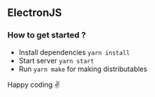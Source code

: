 ## ElectronJS

### How to get started ?
- Install dependencies `yarn install`
- Start server `yarn start`
- Run `yarn make` for making distributables


Happy coding :v: